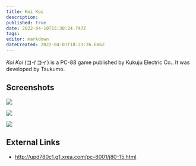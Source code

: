 ```yaml
---
title: Koi Koi
description: 
published: true
date: 2022-04-10T15:30:24.747Z
tags: 
editor: markdown
dateCreated: 2022-04-01T18:23:26.606Z
---
```


_Koi Koi_ (<span lang='ja'>コイコイ</span>) is a PC-88 game published by Kukuju Electric Co..
It was developed by Tsukumo.

## Screenshots

![](http://upd780c1.g1.xrea.com/pc-8001/pic/88_01_01.png)

![](http://upd780c1.g1.xrea.com/pc-8001/pic/88_01_03.png)

![](http://upd780c1.g1.xrea.com/pc-8001/pic/88_01_02.png)

## External Links
- http://upd780c1.g1.xrea.com/pc-8001/j80-15.html